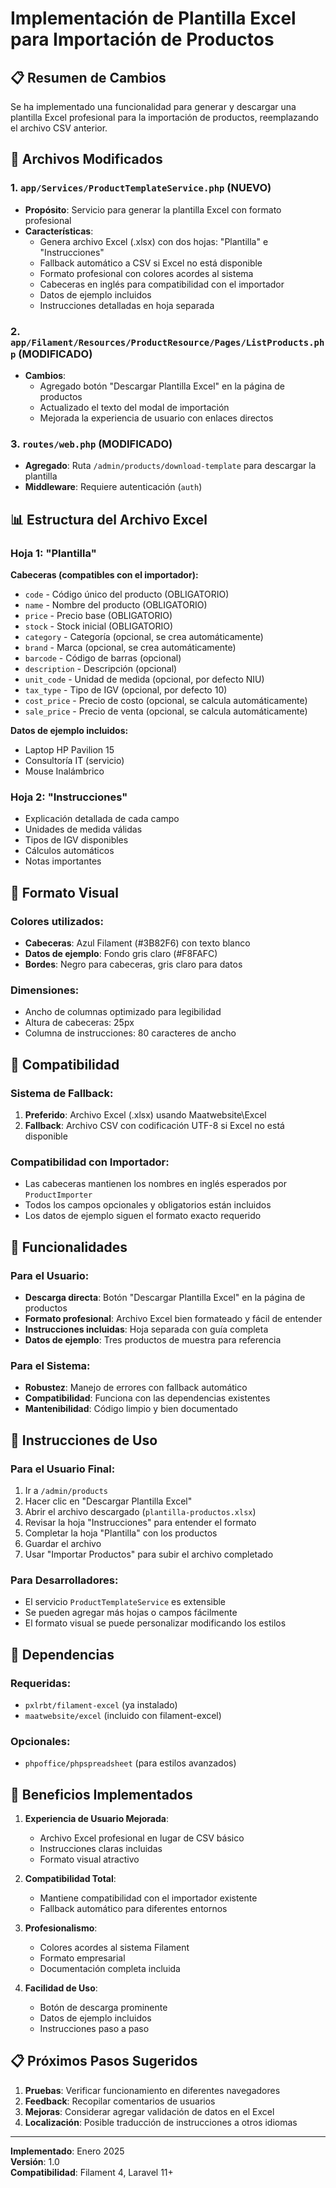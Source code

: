 # Implementación de Plantilla Excel para Importación de Productos

## 📋 Resumen de Cambios

Se ha implementado una funcionalidad para generar y descargar una plantilla Excel profesional para la importación de productos, reemplazando el archivo CSV anterior.

## 🔧 Archivos Modificados

### 1. `app/Services/ProductTemplateService.php` (NUEVO)
- **Propósito**: Servicio para generar la plantilla Excel con formato profesional
- **Características**:
  - Genera archivo Excel (.xlsx) con dos hojas: "Plantilla" e "Instrucciones"
  - Fallback automático a CSV si Excel no está disponible
  - Formato profesional con colores acordes al sistema
  - Cabeceras en inglés para compatibilidad con el importador
  - Datos de ejemplo incluidos
  - Instrucciones detalladas en hoja separada

### 2. `app/Filament/Resources/ProductResource/Pages/ListProducts.php` (MODIFICADO)
- **Cambios**:
  - Agregado botón "Descargar Plantilla Excel" en la página de productos
  - Actualizado el texto del modal de importación
  - Mejorada la experiencia de usuario con enlaces directos

### 3. `routes/web.php` (MODIFICADO)
- **Agregado**: Ruta `/admin/products/download-template` para descargar la plantilla
- **Middleware**: Requiere autenticación (`auth`)

## 📊 Estructura del Archivo Excel

### Hoja 1: "Plantilla"
**Cabeceras (compatibles con el importador):**
- `code` - Código único del producto (OBLIGATORIO)
- `name` - Nombre del producto (OBLIGATORIO)
- `price` - Precio base (OBLIGATORIO)
- `stock` - Stock inicial (OBLIGATORIO)
- `category` - Categoría (opcional, se crea automáticamente)
- `brand` - Marca (opcional, se crea automáticamente)
- `barcode` - Código de barras (opcional)
- `description` - Descripción (opcional)
- `unit_code` - Unidad de medida (opcional, por defecto NIU)
- `tax_type` - Tipo de IGV (opcional, por defecto 10)
- `cost_price` - Precio de costo (opcional, se calcula automáticamente)
- `sale_price` - Precio de venta (opcional, se calcula automáticamente)

**Datos de ejemplo incluidos:**
- Laptop HP Pavilion 15
- Consultoría IT (servicio)
- Mouse Inalámbrico

### Hoja 2: "Instrucciones"
- Explicación detallada de cada campo
- Unidades de medida válidas
- Tipos de IGV disponibles
- Cálculos automáticos
- Notas importantes

## 🎨 Formato Visual

### Colores utilizados:
- **Cabeceras**: Azul Filament (#3B82F6) con texto blanco
- **Datos de ejemplo**: Fondo gris claro (#F8FAFC)
- **Bordes**: Negro para cabeceras, gris claro para datos

### Dimensiones:
- Ancho de columnas optimizado para legibilidad
- Altura de cabeceras: 25px
- Columna de instrucciones: 80 caracteres de ancho

## 🔄 Compatibilidad

### Sistema de Fallback:
1. **Preferido**: Archivo Excel (.xlsx) usando Maatwebsite\Excel
2. **Fallback**: Archivo CSV con codificación UTF-8 si Excel no está disponible

### Compatibilidad con Importador:
- Las cabeceras mantienen los nombres en inglés esperados por `ProductImporter`
- Todos los campos opcionales y obligatorios están incluidos
- Los datos de ejemplo siguen el formato exacto requerido

## 🚀 Funcionalidades

### Para el Usuario:
- **Descarga directa**: Botón "Descargar Plantilla Excel" en la página de productos
- **Formato profesional**: Archivo Excel bien formateado y fácil de entender
- **Instrucciones incluidas**: Hoja separada con guía completa
- **Datos de ejemplo**: Tres productos de muestra para referencia

### Para el Sistema:
- **Robustez**: Manejo de errores con fallback automático
- **Compatibilidad**: Funciona con las dependencias existentes
- **Mantenibilidad**: Código limpio y bien documentado

## 📝 Instrucciones de Uso

### Para el Usuario Final:
1. Ir a `/admin/products`
2. Hacer clic en "Descargar Plantilla Excel"
3. Abrir el archivo descargado (`plantilla-productos.xlsx`)
4. Revisar la hoja "Instrucciones" para entender el formato
5. Completar la hoja "Plantilla" con los productos
6. Guardar el archivo
7. Usar "Importar Productos" para subir el archivo completado

### Para Desarrolladores:
- El servicio `ProductTemplateService` es extensible
- Se pueden agregar más hojas o campos fácilmente
- El formato visual se puede personalizar modificando los estilos

## 🔧 Dependencias

### Requeridas:
- `pxlrbt/filament-excel` (ya instalado)
- `maatwebsite/excel` (incluido con filament-excel)

### Opcionales:
- `phpoffice/phpspreadsheet` (para estilos avanzados)

## 🎯 Beneficios Implementados

1. **Experiencia de Usuario Mejorada**:
   - Archivo Excel profesional en lugar de CSV básico
   - Instrucciones claras incluidas
   - Formato visual atractivo

2. **Compatibilidad Total**:
   - Mantiene compatibilidad con el importador existente
   - Fallback automático para diferentes entornos

3. **Profesionalismo**:
   - Colores acordes al sistema Filament
   - Formato empresarial
   - Documentación completa incluida

4. **Facilidad de Uso**:
   - Botón de descarga prominente
   - Datos de ejemplo incluidos
   - Instrucciones paso a paso

## 📋 Próximos Pasos Sugeridos

1. **Pruebas**: Verificar funcionamiento en diferentes navegadores
2. **Feedback**: Recopilar comentarios de usuarios
3. **Mejoras**: Considerar agregar validación de datos en el Excel
4. **Localización**: Posible traducción de instrucciones a otros idiomas

---

**Implementado**: Enero 2025  
**Versión**: 1.0  
**Compatibilidad**: Filament 4, Laravel 11+